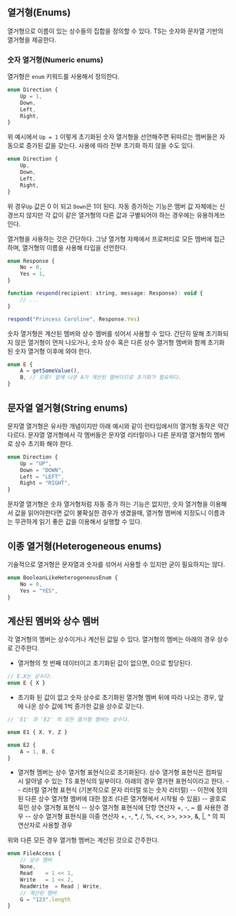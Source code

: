## 열거형(Enums)

열거형으로 이름이 있는 상수들의 집합을 정의할 수 있다. TS는 숫자와 문자열 기반의 열거형을 제공한다.

### 숫자 열거형(Numeric enums)

열거형은 ```enum``` 키워드를 사용해서 정의한다.
```Javascript
enum Direction {
    Up = 1,
    Down,
    Left,
    Right,
}
```
위 예시에서 ```Up = 1``` 이렇게 초기화된 숫자 열거형을 선언해주면 뒤따르는 멤버들은 자동으로 증가된 값을 갖는다.
사용에 따라 전부 초기화 하지 않을 수도 있다.
```Javascript
enum Direction {
    Up,
    Down,
    Left,
    Right,
}
```
위 경우```Up``` 값은 0 이 되고 ```Down```은 1이 된다. 자동 증가하는 기능은 멤버 값 자체에는 신경쓰지 않지만 각 값이 같은 열거형의 다른 값과 구별되어야 하는 경우에는 유용하게쓰인다.

열거형을 사용하는 것은 간단하다. 그냥 열거형 자체에서 프로퍼티로 모든 멤버에 접근하며, 열거형의 이름을 사용해 타입을 선언한다.

```Javascript
enum Response {
    No = 0,
    Yes = 1,
}

function respond(recipient: string, message: Response): void {
    // ...
}

respond("Princess Caroline", Response.Yes)
```
숫자 열거형은 계산된 멤버와 상수 멤버를 섞어서 사용할 수 있다. 간단히 말해 초기화되지 않은 열거형이 먼저 나오거나, 숫자 상수 혹은 다른 상수 열거형 멤버와 함께 초기화된 숫자
열거형 이후에 와야 한다. 
```Javascript
enum E {
    A = getSomeValue(),
    B, // 오류! 앞에 나온 A가 계산된 멤버이므로 초기화가 필요하다.
}
```
## 문자열 열거형(String enums)

문자열 열거형은 유사한 개념이지만 아래 예시와 같이 런타임에서의 열거형 동작은 약간 다르다. 문자열 열거형에서 각 멤버들은 문자열 리터럴이나 다른 문자열 열거형의 멤버로 
상수 초기화 해야 한다.
```Javascript
enum Direction {
    Up = "UP",
    Down = "DOWN",
    Left = "LEFT",
    Right = "RIGHT",
}
```
문자열 열거형은 숫자 열거형처럼 자동 증가 하는 기능은 없지만, 숫자 열거형을 이용해서 값을 읽어야한다면 값이 불확실한 경우가 생겼을때, 열거형 멤버에 지정도니 이름과는 무관하게
읽기 좋은 값을 이용해서 실행할 수 있다.

## 이종 열거형(Heterogeneous enums)

기술적으로 열거형은 문자열과 숫자를 섞어서 사용할 수 있지만 굳이 필요하지는 않다.
```Javascript
enum BooleanLikeHeterogeneousEnum {
    No = 0,
    Yes = "YES",
}
```
## 계산된 멤버와 상수 멤버

각 열거형의 멤버는 상수이거나 계산된 값일 수 있다. 열거형의 멤버는 아래의 경우 상수로 간주한다.

- 열거형의 첫 번째 데이터이고 초기화된 값이 없으면, 0으로 할당된다.
```Javascript
// E.X는 상수다:
enum E { X }
```
- 초기화 된 값이 없고 숫자 상수로 초기화된 열거형 멤버 뒤에 따라 나오는 경우, 앞에 나온 상수 값에 1씩 증가한 값을 상수로 갖는다.
```Javascript
// 'E1' 과 'E2' 의 모든 열거형 멤버는 상수다.

enum E1 { X, Y, Z }

enum E2 {
    A = 1, B, C
}
```
- 열거형 멤버는 상수 열거형 표현식으로 초기화된다. 상수 열거형 표현식은 컴파일 시 알아낼 수 있는 TS 표현식의 일부이다. 아래의 경우 열거현 표현식이라고 한다.
-- 리터럴 열거형 표현식 (기본적으로 문자 리터럴 또는 숫자 리터럴)
-- 이전에 정의된 다른 상수 열거형 멤버에 대한 참조 (다른 열거형에서 시작될 수 있음)
-- 괄호로 묶인 상수 열거형 표현식
-- 상수 열거형 표현식에 단항 연산자 +, -, ~ 를 사용한 경우
-- 상수 열거형 표현식을 이중 연산자 +, -, *, /, %, <<, >>, >>>, &, |, ^ 의 피연산자로 사용할 경우

위와 다른 모든 경우 열거형 멤버는 계산된 것으로 간주한다.
```Javascript
enum FileAccess {
    // 상수 멤버
    None,
    Read    = 1 << 1,
    Write   = 1 << 2,
    ReadWrite  = Read | Write,
    // 계산된 멤버
    G = "123".length
}
```























